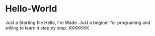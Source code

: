 # Hello-World
Just a Starting file
Hello, I'm Wade. Just a beginer for programing and willing to learn it step by step.
KKKKKKK
